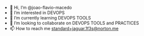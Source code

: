 - 👋 Hi, I’m @joao-flavio-macedo
- 👀 I’m interested in DEVOPS
- 🌱 I’m currently learning DEVOPS TOOLS
- 💞️ I’m looking to collaborate on DEVOPS TOOLS and PRACTICES
- 📫 How to reach me standard+jaguar.1f3s@norton.me

<!---
joao-flavio-macedo/joao-flavio-macedo is a ✨ special ✨ repository because its `README.md` (this file) appears on your GitHub profile.
You can click the Preview link to take a look at your changes.
--->

